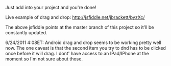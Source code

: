 Just add into your project and you're done!

Live example of drag and drop: http://jsfiddle.net/jbrackett/byzXc/

The above jsfiddle points at the master branch of this project so it'll be constantly updated.

6/24/2011 4:08ET:
Android drag and drop seems to be working pretty well now.  The one caveat is that the second item you try to dnd has to be clicked once before it will drag.  I dont' have access to an IPad/IPhone at the moment so I'm not sure about those.

